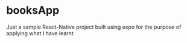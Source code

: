 # booksApp
Just a sample React-Native project built using expo for the purpose of applying what I have learnt
